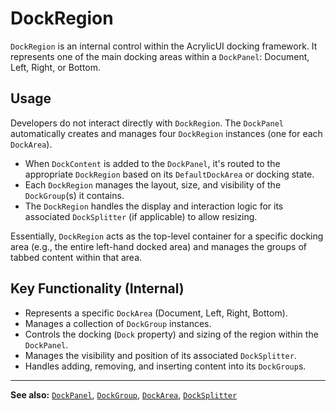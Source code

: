 # DockRegion

`DockRegion` is an internal control within the AcrylicUI docking framework. It represents one of the main docking areas within a `DockPanel`: Document, Left, Right, or Bottom.

## Usage

Developers do not interact directly with `DockRegion`. The `DockPanel` automatically creates and manages four `DockRegion` instances (one for each `DockArea`).

*   When `DockContent` is added to the `DockPanel`, it's routed to the appropriate `DockRegion` based on its `DefaultDockArea` or docking state.
*   Each `DockRegion` manages the layout, size, and visibility of the `DockGroup`(s) it contains.
*   The `DockRegion` handles the display and interaction logic for its associated `DockSplitter` (if applicable) to allow resizing.

Essentially, `DockRegion` acts as the top-level container for a specific docking area (e.g., the entire left-hand docked area) and manages the groups of tabbed content within that area.

## Key Functionality (Internal)

*   Represents a specific `DockArea` (Document, Left, Right, Bottom).
*   Manages a collection of `DockGroup` instances.
*   Controls the docking (`Dock` property) and sizing of the region within the `DockPanel`.
*   Manages the visibility and position of its associated `DockSplitter`.
*   Handles adding, removing, and inserting content into its `DockGroup`s.

---

**See also:** [`DockPanel`](DockPanel.md), [`DockGroup`](DockGroup.md), [`DockArea`](DockArea.md), [`DockSplitter`](DockSplitter.md) 
